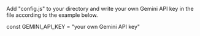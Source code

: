 Add "config.js" to your directory and write your own Gemini API key in the file according to the example below.

const GEMINI_API_KEY = "your own Gemini API key"